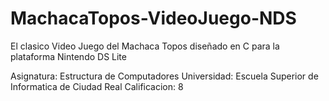 # MachacaTopos-VideoJuego-NDS
El clasico Video Juego del Machaca Topos diseñado en C para la plataforma Nintendo DS Lite

Asignatura: Estructura de Computadores
Universidad: Escuela Superior de Informatica de Ciudad Real
Calificacion: 8
